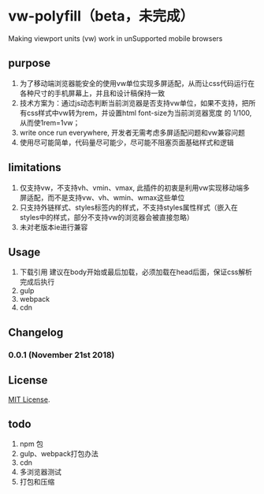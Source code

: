 # vw-polyfill（beta，未完成）
Making viewport units (vw) work in unSupported mobile browsers

## purpose
  1. 为了移动端浏览器能安全的使用vw单位实现多屏适配，从而让css代码运行在各种尺寸的手机屏幕上，并且和设计稿保持一致
  2. 技术方案为：通过js动态判断当前浏览器是否支持vw单位，如果不支持，把所有css样式中vw转为rem，并设置html font-size为当前浏览器宽度
  的 1/100, 从而使1rem=1vw；
  3. write once run everywhere, 开发者无需考虑多屏适配问题和vw兼容问题
  4. 使用尽可能简单，代码量尽可能少，尽可能不阻塞页面基础样式和逻辑
  
## limitations
  1. 仅支持vw，不支持vh、vmin、vmax, 此插件的初衷是利用vw实现移动端多屏适配，而不是支持vw、vh、wmin、wmax这些单位
  2. 只支持外链样式、styles标签内的样式，不支持styles属性样式（嵌入在styles中的样式，部分不支持vw的浏览器会被直接忽略）
  3. 未对老版本ie进行兼容

## Usage 
  1. 下载引用
    建议在body开始或最后加载，必须加载在head后面，保证css解析完成后执行
  2. gulp
  3. webpack
  4. cdn 


## Changelog

### 0.0.1 (November 21st 2018) ###


## License

[MIT License](http://opensource.org/licenses/mit-license).

## todo
  1. npm 包
  2. gulp、webpack打包办法
  3. cdn
  4. 多浏览器测试
  5. 打包和压缩  
